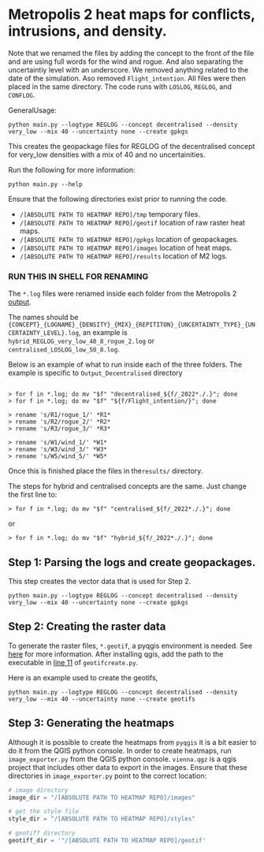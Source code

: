 # Metropolis 2 heat maps for conflicts, intrusions, and density.

Note that we renamed the files by adding the concept to the front of the file and are using full words for the wind and rogue. And also separating the uncertaintiy level with an underscore. We removed anything related to the date of the simulation. Aso removed ```Flight_intention```.
All files were then placed in the same directory. The code runs with ```LOSLOG```, ```REGLOG```, and ```CONFLOG```.

GeneralUsage:

```shell
python main.py --logtype REGLOG --concept decentralised --density very_low --mix 40 --uncertainty none --create gpkgs
```
This creates the geopackage files for REGLOG of the decentralised concept for very_low densities with a mix of 40 and no uncertainities.

Run the following for more information:

```shell
python main.py --help
```

Ensure that the following directories exist prior to running the code.

- ```/[ABSOLUTE PATH TO HEATMAP REPO]/tmp``` temporary files.
- ```/[ABSOLUTE PATH TO HEATMAP REPO]/geotif``` location of raw raster heat maps.
- ```/[ABSOLUTE PATH TO HEATMAP REPO]/gpkgs``` location of geopackages.
- ```/[ABSOLUTE PATH TO HEATMAP REPO]/images``` location of heat maps.
- ```/[ABSOLUTE PATH TO HEATMAP REPO]/results``` location of M2 logs.



### RUN THIS IN SHELL FOR RENAMING
The ```*.log``` files were renamed inside each folder from the Metropolis 2 [output](https://data.4tu.nl/articles/dataset/Simulation_dataset_for_research_project_Metropolis_2/19323263).

The names should be ```{CONCEPT}_{LOGNAME}_{DENSITY}_{MIX}_{REPITITON}_{UNCERTAINTY_TYPE}_{UNCERTAINTY_LEVEL}.log```, an example is ```hybrid_REGLOG_very_low_40_8_rogue_2.log``` or ```centralised_LOSLOG_low_50_8.log```.

Below is an example of what to run inside each of the three folders. The example is specific to ```Output_Decentralised``` directory



``` shell

> for f in *.log; do mv "$f" "decentralised_${f/_2022*./.}"; done
> for f in *.log; do mv "$f" "${f/Flight_intention/}"; done

> rename 's/R1/rogue_1/' *R1*
> rename 's/R2/rogue_2/' *R2*
> rename 's/R3/rogue_3/' *R3*

> rename 's/W1/wind_1/' *W1*
> rename 's/W3/wind_3/' *W3*
> rename 's/W5/wind_5/' *W5*
```

Once this is finished place the files in the```results/``` directory.

The steps for hybrid and centralised concepts are the same. Just change the first line to:

```shell
> for f in *.log; do mv "$f" "centralised_${f/_2022*./.}"; done
```
or

```shell
> for f in *.log; do mv "$f" "hybrid_${f/_2022*./.}"; done
```

## Step 1: Parsing the logs and create geopackages.

This step creates the vector data that is used for Step 2.

```shell
python main.py --logtype REGLOG --concept decentralised --density very_low --mix 40 --uncertainty none --create gpkgs
```

## Step 2: Creating the raster data

To generate the raster files, ```*.geotif```, a pyqgis environment is needed. See [here](https://github.com/conda-forge/qgis-feedstock) for more information. After installing qgis, add the path to the executable in [line 11](https://github.com/Metropolis-2/M2_heatmaps/blob/2532329a603c1997adf42603b1b4af2f8e6e09ae/geotifcreate.py#L11) of ```geotifcreate.py```.

Here is an example used to create the geotifs,

```shell
python main.py --logtype REGLOG --concept decentralised --density very_low --mix 40 --uncertainty none --create geotifs
```

## Step 3: Generating the heatmaps
Although it is possible to create the heatmaps from ```pyqgis``` it is a bit easier to do it from the QGIS python console. In order to create heatmaps, run ```image_exporter.py``` from the QGIS python console. ```vienna.qgz``` is a qgis project that includes other data to export in the images. Ensure that these directories in ```image_exporter.py``` point to the correct location:

``` python
# image directory
image_dir = "/[ABSOLUTE PATH TO HEATMAP REPO]/images"

# get the style file
style_dir = "/[ABSOLUTE PATH TO HEATMAP REPO]/styles"

# geotiff directory
geotiff_dir = '"/[ABSOLUTE PATH TO HEATMAP REPO]/geotif'
```
